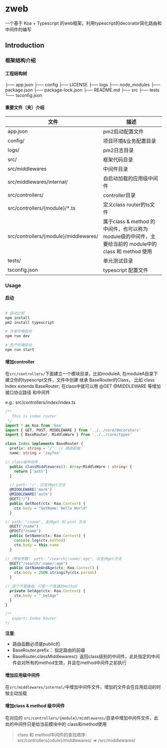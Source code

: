 # zweb
一个基于 Koa + Typescript 的web框架。利用typescript的decorator简化路由和中间件的编写

## Introduction

### 框架结构介绍


#### 工程结构树

├── app.json
├── config
├── LICENSE
├── logs
├── node_modules
├── package.json
├── package-lock.json
├── README.md
├── src
├── tests
└── tsconfig.json


#### 重要文件（夹）介绍

| 文件          | 描述                  |
| ------------- | --------------------- |
| app.json      | pm2启动配置文件       |
| config/       | 项目环境&业务配置目录 |
| logs/         | pm2日志目录           |
| src/          | 框架代码目录          |
| src/middlewares | 中间件目录 |
| src/middlewares/internal/ | 自启动加载的应用级中间件 |
| src/controllers/ | controller目录 |
| src/controllers/{module}/*.ts |  定义class router的ts文件 |
| src/controllers/{module}/middlewares/ |  属于class & method 的中间件，也可以称为 module级的中间件，主要给当前的 module中的 class  和 method 使用|
| tests/        | 单元测试目录          |
| tsconfig.json | typescript 配置文件   |


### Usage

#### 启动
```bash

# 启动之前
npm install
pm2 install typescript

# 开发环境启动
npm run dev

# 生产环境启动
npm run start
```



#### 增加controller
在`src/controllers/`下面建立一个模块目录，比如moduleA, 在moduleA目录下建立你的typescript文件，文件中创建 继承 BaseRouter的Class， 比如 class Index extends BaseRouter; 在class中就可以用 @GET  @MIDDLEWARE 等增加接口协议路径 和中间件

e.g.: src/controllers/index/index.ts
```typescript
/**
   This is index router
 */
import * as Koa from 'koa'
import { GET, POST, MIDDLEWARE } from '../../core/decorators'
import { BaseRouter, MiddleWare } from '../../core/types'

class Index implements BaseRouter {
  prefix: string = '/'  // 路由前缀
  name: string = 'zayfen'

// class级中间件
  public classMiddlewares(): Array<MiddleWare | string> {
    return ['auth']
  }

  // path: "/"，仅支持get方法
  @MIDDLEWARE('mark')
  @MIDDLEWARE('auth')
  @GET("/")
  public GetRoot(ctx: Koa.Context) {
    ctx.body = "GetName: Hello World"
  }

// path: "/name", 支持get 和 post 方法
  @GET("/name")
  @POST("/name")
  public GetName(ctx: Koa.Context) {
    console.log(ctx.method)
    ctx.body = this.name
  }

//（带有参数） path: "/search/:name/:age", 仅支持get方法
  @GET("/search/:name/:age")
  public GetNameAndAge(ctx: Koa.Context) {
    ctx.body = JSON.stringify(ctx.params)
  }

// 这个不是路由，只是一个普通的method
  private GetAge(ctx: Koa.Context) {
    ctx.body = "_GetAge"
  }
}

/**
   export: Index Router
*/

```
**注意**:

* 路由函数必须是public的
* BaseRouter.prefix： 指定路由的前缀
* BaseRouter.classMiddlewares(): 返回class级别的中间件，此处指定的中间件会对所有的method生效，并且在method中间件之前执行



#### 增加应用级中间件
在` src/middlewares/internal/ `中增加中间件文件，增加的文件会在应用启动的时候主动加载

#### 增加class & method 级中间件
在对应的 `src/controllers/{module}/middlewares/`目录中增加中间件文件，此处的中间件只是给当前模块中的 class和method使用
> class 和 method中间件的查找顺序: src/controllers{odule}/middlewares/  => /src/middlewares/




